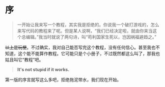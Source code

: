 # 序

>  一开始让我来写一个教程，其实我是拒绝的。你说我一个破打游戏的，怎么来写代码的教程来了呢。但是某人说啊，“我们已经决定啦，就由你来当这个总编辑。”我当时就说了两句诗，叫“苟利国家生死以，岂因祸福避趋之。”

<del>以上是玩梗</del>。不过确实，我对自己能否写完这个教程，没有任何信心。甚至我也不知道，这个能不能算作教程。它可能只是个小册子，不过既然都这么叫了，那我也姑且叫它“教程”吧。

>  **It's not stupid if it works.**

第一版的序言就写这么多吧，拒绝拖泥带水，我们现在开始。

